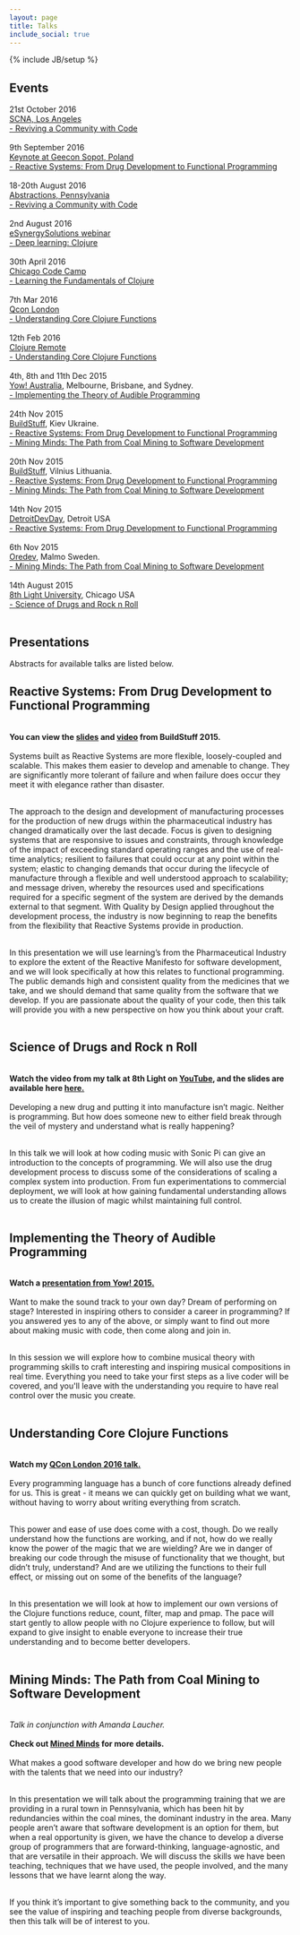 ```yaml
---
layout: page
title: Talks
include_social: true
---
```

{% include JB/setup %}

<h2>Events</h2>
<p>
    21st October 2016<br>
    <a href="http://scna.softwarecraftsmanship.org/">SCNA, Los Angeles</a><br>
    <a href="#mined">- Reviving a Community with Code</a><br><br>
    9th September 2016<br>
    <a href="http://2016.reactive.geecon.org/">Keynote at Geecon Sopot, Poland</a><br>
    <a href="#reactive">- Reactive Systems: From Drug Development to Functional Programming</a><br><br> 
    18-20th August 2016<br><a href="http://abstractions.io/">Abstractions, Pennsylvania</a><br>
    <a href="#mined">- Reviving a Community with Code</a><br><br>
    2nd August 2016<br>
    <a href="http://www.esynergy-solutions.co.uk/event/deep-learning-clojure">eSynergySolutions webinar</a><br>
    <a href="#clojure">- Deep learning: Clojure</a><br><br>
    30th April 2016<br>
    <a href="http://chicagocodecamp.com/">Chicago Code Camp</a><br>
    <a href="#clojure">- Learning the Fundamentals of Clojure</a><br><br>
    7th Mar 2016<br>
    <a href="https://qconlondon.com/">Qcon London</a><br>
    <a href="#clojure">- Understanding Core Clojure Functions</a><br><br>
    12th Feb 2016<br>
    <a href="http://clojureremote.com/">Clojure Remote</a><br>
    <a href="#clojure">- Understanding Core Clojure Functions</a><br><br>
    4th, 8th and 11th Dec 2015<br>
    <a href="http://yowconference.com.au/">Yow! Australia</a>, Melbourne, Brisbane, and Sydney.<br>
    <a href="#music">- Implementing the Theory of Audible Programming</a><br><br>
    24th Nov 2015<br>
    <a href="http://buildstuff.com.ua/">BuildStuff</a>, Kiev Ukraine.<br>
    <a href="#reactive">- Reactive Systems: From Drug Development to Functional Programming</a><br>
    <a href="#mined">- Mining Minds: The Path from Coal Mining to Software Development</a><br><br>
    20th Nov 2015<br>
    <a href="http://buildstuff.lt/">BuildStuff</a>, Vilnius Lithuania.<br>
    <a href="#reactive">- Reactive Systems: From Drug Development to Functional Programming</a><br>
    <a href="#mined">- Mining Minds: The Path from Coal Mining to Software Development</a><br><br>
    14th Nov 2015<br>
    <a href="http://detroitdevday.org/">DetroitDevDay</a>, Detroit USA<br>
    <a href="#reactive">- Reactive Systems: From Drug Development to Functional Programming</a><br><br>
    6th Nov 2015<br>
    <a href = "http://oredev.org/">Oredev</a>, Malmo Sweden.<br>
    <a href="#mined">- Mining Minds: The Path from Coal Mining to Software Development</a><br><br>
    14th August 2015<br>
    <a href="https://8thlight.com/">8th Light University</a>, Chicago USA<br>
    <a href="#science">- Science of Drugs and Rock n Roll</a>
    <br><br>
  </p>



<h2>Presentations</h2>
Abstracts for available talks are listed below.
<a name="reactive"></a>
<p><h2>Reactive Systems: From Drug Development to Functional Programming</h2>
<br>
<b>You can view the <a href="ReactiveSystems.pdf">slides</a> and <a href="https://www.infoq.com/presentations/reactive-sytems-pharmaceutical-industry">video</a> from BuildStuff 2015.</b><br><br>
Systems built as Reactive Systems are more flexible, loosely-coupled and scalable. This makes them easier to develop and amenable to change. They are significantly more tolerant of failure and when failure does occur they meet it with elegance rather than disaster.<br><br>

The approach to the design and development of manufacturing processes for the production of new drugs within the pharmaceutical industry has changed dramatically over the last decade.  Focus is given to designing systems that are responsive to issues and constraints, through knowledge of the impact of exceeding standard operating ranges and the use of real-time analytics; resilient to failures that could occur at any point within the system; elastic to changing demands that occur during the lifecycle of manufacture through a flexible and well understood approach to scalability; and message driven, whereby the resources used and specifications required for a specific segment of the system are derived by the demands external to that segment. With Quality by Design applied throughout the development process, the industry is now beginning to reap the benefits from the flexibility that Reactive Systems provide in production.<br><br>

In this presentation we will use learning’s from the Pharmaceutical Industry to explore the extent of the Reactive Manifesto for software development, and we will look specifically at how this relates to functional programming. The public demands high and consistent quality from the medicines that we take, and we should demand that same quality from the software that we develop. If you are passionate about the quality of your code, then this talk will provide you with a new perspective on how you think about your craft.<br><br>


<a name="science"></a>
<p><h2>Science of Drugs and Rock n Roll</h2>
<br>
<b>Watch the video from my talk at 8th Light on <a href="https://www.youtube.com/watch?v=aH9-mG8At80&feature=youtu.be">YouTube</a>, and the slides are available here <a href="science_drugs_rock_roll.pdf">here.</a></b><br><br>
Developing a new drug and putting it into manufacture isn’t magic.  Neither is programming.  But how does someone new to either field break through the veil of mystery and understand what is really happening?<br><br>

In this talk we will look at how coding music with Sonic Pi can give an introduction to the concepts of programming.  We will also use the drug development process to discuss some of the considerations of scaling a complex system into production.  From fun experimentations to commercial deployment, we will look at how gaining fundamental understanding allows us to create the illusion of magic whilst maintaining full control.<br><br> 

<a name="music"></a>
<p><h2>Implementing the Theory of Audible Programming</h2>
<br>
<b>Watch a <a href="https://www.youtube.com/watch?v=LV5uAnsp9m8">presentation from Yow! 2015.</a></b><br><br> 
Want to make the sound track to your own day? Dream of performing on stage? Interested in inspiring others to consider a career in programming? If you answered yes to any of the above, or simply want to find out more about making music with code, then come along and join in.<br><br>

In this session we will explore how to combine musical theory with programming skills to craft interesting and inspiring musical compositions in real time. Everything you need to take your first steps as a live coder will be covered, and you'll leave with the understanding you require to have real control over the music you create.<br><br>

<a name="clojure"></a>
<p><h2>Understanding Core Clojure Functions</h2>
<br>
<b>Watch my <a href="https://www.infoq.com/presentations/clojure-core-functions-2016">QCon London 2016 talk.</a></b><br><br>
Every programming language has a bunch of core functions already defined for us. This is great - it means we can quickly get on building what we want, without having to worry about writing everything from scratch.<br><br>

This power and ease of use does come with a cost, though. Do we really understand how the functions are working, and if not, how do we really know the power of the magic that we are wielding? Are we in danger of breaking our code through the misuse of functionality that we thought, but didn’t truly, understand? And are we utilizing the functions to their full effect, or missing out on some of the benefits of the language?<br><br>

In this presentation we will look at how to implement our own versions of the Clojure functions reduce, count, filter, map and pmap. The pace will start gently to allow people with no Clojure experience to follow, but will expand to give insight to enable everyone to increase their true understanding and to become better developers.<br><br>

<a name="mined"></a>
<p><h2>Mining Minds: The Path from Coal Mining to Software Development</h2>
<br>
<i>Talk in conjunction with Amanda Laucher.</i><br><br>
<b>Check out <a href="http://www.minedminds.org">Mined Minds</a> for more details.</b><br><br>
What makes a good software developer and how do we bring new people with the talents that we need into our industry?<br><br>

In this presentation we will talk about the programming training that we are providing in a rural town in Pennsylvania, which has been hit by redundancies within the coal mines, the dominant industry in the area. Many people aren’t aware that software development is an option for them, but when a real opportunity is given, we have the chance to develop a diverse group of programmers that are forward-thinking, language-agnostic, and that are versatile in their approach.  We will discuss the skills we have been teaching, techniques that we have used, the people involved, and the many lessons that we have learnt along the way.<br><br>

If you think it’s important to give something back to the community, and you see the value of inspiring and teaching people from diverse backgrounds, then this talk will be of interest to you.<br><br>


</p>
